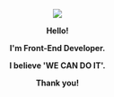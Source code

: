 <p align="center">
<img src="https://capsule-render.vercel.app/api?type=waving&color=auto&height=200&section=header&text=wogha95&fontSize=70" />
</p>

<p align="center"><strong>Hello!</strong></p>
<p align="center"><strong>I'm Front-End Developer.</strong></p>
<p align="center"><strong>I believe 'WE CAN DO IT'.</strong></p>
<p align="center"><strong>Thank you!</strong></p>

<br>

<!-- <p align="center">
<a href="https://github.com/wogha95"><img src="https://hits.seeyoufarm.com/api/count/incr/badge.svg?url=https%3A%2F%2Fgithub.com%2Fwogha95&count_bg=%2379C83D&title_bg=%23555555&icon=&icon_color=%23E7E7E7&title=hits&edge_flat=false"/></a>
<a href="https://pirateturtle.tistory.com"><img src="https://hits.seeyoufarm.com/api/count/incr/badge.svg?url=https%3A%2F%2Fpirateturtle.tistory.com&count_bg=%23FBD964&title_bg=%23555555&icon=&icon_color=%23E7E7E7&title=hits&edge_flat=false"/></a>
</p>
 -->
